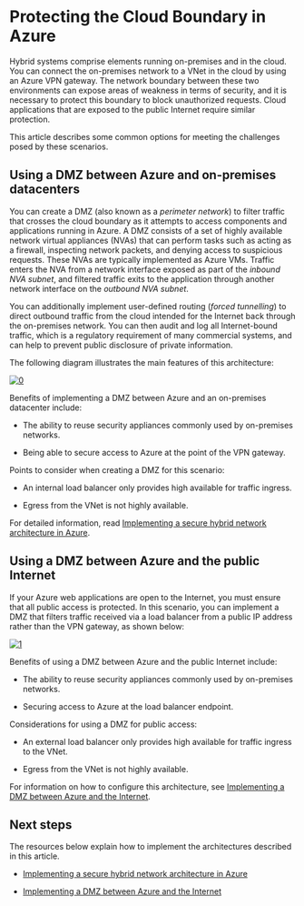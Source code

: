 <properties
   pageTitle="Protecting the cloud boundary in Azure | Microsoft Azure"
   description="Explains and compares the different methods available for protecting applications and components running in Azure as part of a hybrid system from unauthorized intrusion."
   services=""
   documentationCenter="na"
   authors="telmosampaio"
   manager="christb"
   editor=""
   tags=""/>
<tags
   ms.service="guidance"
   ms.devlang="na"
   ms.topic="article"
   ms.tgt_pltfrm="na"
   ms.workload="na"
   ms.date="10/26/2016"
   ms.author="telmosampaio"/>
   
# Protecting the Cloud Boundary in Azure

Hybrid systems comprise elements running on-premises and in the cloud. You can connect the on-premises network to a VNet in the cloud by using an Azure VPN gateway. The network boundary between these two environments can expose areas of weakness in terms of security, and it is necessary to protect this boundary to block unauthorized requests. Cloud applications that are exposed to the public Internet require similar protection.

This article describes some common options for meeting the challenges posed by these scenarios.

## Using a DMZ between Azure and on-premises datacenters

You can create a DMZ (also known as a *perimeter network*) to filter traffic that crosses the cloud boundary as it attempts to access components and applications running in Azure. A DMZ consists of a set of highly available network virtual appliances (NVAs) that can perform tasks such as acting as a firewall, inspecting network packets, and denying access to suspicious requests. These NVAs are typically implemented as Azure VMs. Traffic enters the NVA from a network interface exposed as part of the *inbound NVA subnet*, and filtered traffic exits to the application through another network interface on the *outbound NVA subnet*. 

You can additionally implement user-defined routing (*forced tunnelling*) to direct outbound traffic from the cloud intended for the Internet back through the on-premises network. You can then audit and log all Internet-bound traffic, which is a regulatory requirement of many commercial systems, and can help to prevent public disclosure of private information.

The following diagram illustrates the main features of this architecture:

[![0]][0]

Benefits of implementing a DMZ between Azure and an on-premises datacenter include:

- The ability to reuse security appliances commonly used by on-premises networks.

- Being able to secure access to Azure at the point of the VPN gateway.

Points to consider when creating a DMZ for this scenario:

- An internal load balancer only provides high available for traffic ingress.

- Egress from the VNet is not highly available.

For detailed information, read [Implementing a secure hybrid network architecture in Azure][secure-hybrid-network-architecture].

## Using a DMZ between Azure and the public Internet

If your Azure web applications are open to the Internet, you must ensure that all public access is protected. In this scenario, you can implement a DMZ that filters traffic received via a load balancer from a public IP address rather than the VPN gateway, as shown below: 

[![1]][1]

Benefits of using a DMZ between Azure and the public Internet include:

- The ability to reuse security appliances commonly used by on-premises networks.

- Securing access to Azure at the load balancer endpoint.

Considerations for using a DMZ for public access:

- An external load balancer only provides high available for traffic ingress to the VNet.

- Egress from the VNet is not highly available.

For information on how to configure this architecture, see [Implementing a DMZ between Azure and the Internet][dmz-azure-internet].

## Next steps

The resources below explain how to implement the architectures described in this article.

- [Implementing a secure hybrid network architecture in Azure][secure-hybrid-network-architecture]

- [Implementing a DMZ between Azure and the Internet][dmz-azure-internet]

<!-- Links -->
[0]: ./media/security/figure1.png "Secure hybrid network architecture with on-premises access"
[1]: ./media/security/figure2.png "Secure hybrid network architecture with Internet access"
[secure-hybrid-network-architecture]: ./guidance-iaas-ra-secure-vnet-hybrid.md
[implementing-aad]: ./guidance-identity-aad.md
[dmz-azure-internet]: ./guidance-iaas-ra-secure-vnet-dmz.md 
